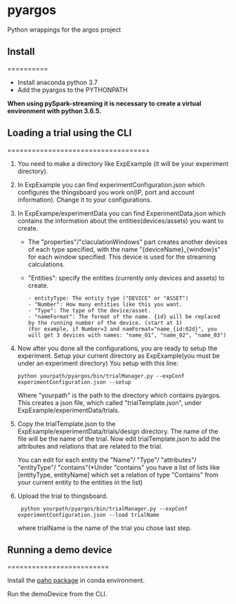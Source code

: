 # pyargos
Python wrappings for the argos project

## Install 
==========

- Install anaconda python 3.7 
- Add the pyargos to the PYTHONPATH 

**When using pySpark-streaming it is necessary to 
create a virtual environment with python 3.6.5.**

## Loading a trial using the CLI
===================================

1. You need to make a directory like ExpExample (it will be your experiment directory).

2. In ExpExample you can find experimentConfiguration.json which configures the thingsboard you work on(IP, port and account information).
   Change it to your configurations.

3. In ExpExampe/experimentData you can find ExperimentData.json which contains the information about the entities(devices/assets) you want to create.
   - The "properties"/"claculationWindows" part creates another devices of each type specified, with 
   the name "{deviceName}_{window}s" for each window specified. 
   This device is used for the streaming calculations. 
      
   - "Entities":  specify the entities (currently only devices and assets) to create.
   
         - entityType: The entity type ("DEVICE" or "ASSET")
         - "Number": How many entities like this you want. 
         - "Type": The type of the device/asset.
         - "nameFormat": The format of the name. {id} will be replaced by the running number of the device. (start at 1)
         (For example, if Number=3 and namFormat="name_{id:02d}", you will get 3 devices with names: "name_01", "name_02", "name_03")

4. Now after you done all the configurations, you are ready to setup the experiment.
   Setup your current directory as ExpExample(you must be under an experiment directory)
   You setup with this line: 
   ```
   python yourpath/pyargos/bin/trialManager.py --expConf experimentConfiguration.json --setup
   ```
   Where "yourpath" is the path to the directory which contains pyargos. 
   This creates a json file, which called "trialTemplate.json", under ExpExample/experimentData/trials.

5. Copy the trialTemplate.json to the ExpExample/experimentData/trials/design directory.
   The name of the file will be the name of the trial. 
   Now edit trialTemplate.json to add the attributes and relations that are related to the trial. 
   
   You can edit for each entity the "Name"/ "Type"/ "attributes"/ "entityType"/ "contains"(*Under "contains" you have a list of lists like [entityType, entityName] which set a relation of type "Contains" from your current entity to the entities in the list)

6. Upload the trial to thingsboard.
   ```
    python yourpath/pyargos/bin/trialManager.py --expConf experimentConfiguration.json --load trialName
   ```
   where trialName is the name of the trial you chose last step.

## Running a demo device 
=========================

Install the [paho package](https://anaconda.org/wheeler-microfluidics/paho-mqtt) in conda environment.

Run the demoDevice from the CLI. 





